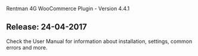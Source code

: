 Rentman 4G WooCommerce Plugin - Version 4.4.1

Release: 24-04-2017
-----------------------------
Check the User Manual for information about installation, settings, common errors and more.
